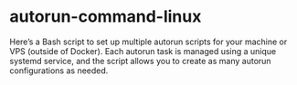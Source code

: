 # autorun-command-linux
Here’s a Bash script to set up multiple autorun scripts for your machine or VPS (outside of Docker). Each autorun task is managed using a unique systemd service, and the script allows you to create as many autorun configurations as needed.
